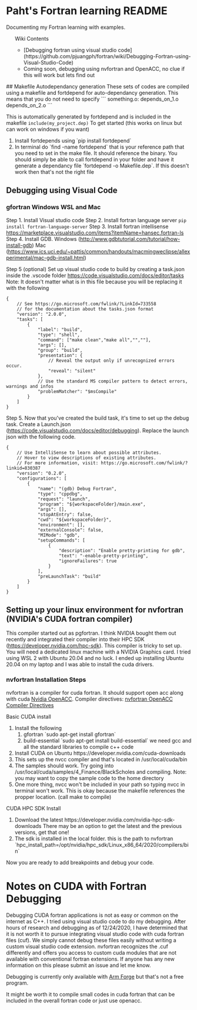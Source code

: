 # Paht's Fortran learning README
Documenting my Fortran learning with examples. 

<ul>
	Wiki Contents
	<ul>
	<li>[Debugging fortran using visual studio code](https://github.com/pjuangph/fortran/wiki/Debugging-Fortran-using-Visual-Studio-Code)</li>
	<li>Coming soon, debugging using nvfortran and OpenACC, no clue if this will work but lets find out</li>
	</ul>
</ul>
## Makefile Autodependancy generation
These sets of codes are compiled using a makefile and fortdepend for auto-dependancy generation. This means that you do not need to specify 
```
something.o:
  depends_on_1.o
  depends_on_2.o
```

This is automatically generated by fortdepend and is included in the makefile `include(my_project.dep)`
To get started (this works on linux but can work on windows if you want)
<ol>
  <li>Install fortdepends using `pip install fortdepend`</li>
  <li>In terminal do `find -name fortdepend` that is your reference path that you need to set in the make file. It should reference the binary. 
  You should simply be able to call fortdepend in your folder and have it generate a dependancy file `fortdepend -o Makefile.dep`. If this doesn't work then that's not the right file</li>
</ol>


## Debugging using Visual Code 
### gfortran Windows WSL and Mac
Step 1. Install Visual studio code 
Step 2. Install fortran language server `pip install fortran-language-server`
Step 3. Install fortran intellisense https://marketplace.visualstudio.com/items?itemName=hansec.fortran-ls 
Step 4. Install GDB. Windows (http://www.gdbtutorial.com/tutorial/how-install-gdb) Mac (https://www.ics.uci.edu/~pattis/common/handouts/macmingweclipse/allexperimental/mac-gdb-install.html)


Step 5 (optional) Set up visual studio code to build by creating a task.json inside the .vscode folder  https://code.visualstudio.com/docs/editor/tasks
  Note: It doesn't matter what is in this file because you will be replacing it with the following
  
```
{
    // See https://go.microsoft.com/fwlink/?LinkId=733558
    // for the documentation about the tasks.json format
    "version": "2.0.0",
    "tasks": [
        {
            "label": "build",
            "type": "shell",
            "command": ["make clean","make all","",""],
            "args": [],
            "group": "build",
            "presentation": {
                // Reveal the output only if unrecognized errors occur.
                "reveal": "silent"
            },
            // Use the standard MS compiler pattern to detect errors, warnings and infos
            "problemMatcher": "$msCompile"
        }
    ]
}
```

Step 5. Now that you've created the build task, it's time to set up the debug task. Create a Launch.json (https://code.visualstudio.com/docs/editor/debugging). Replace the launch json with the following code.

```
{
    // Use IntelliSense to learn about possible attributes.
    // Hover to view descriptions of existing attributes.
    // For more information, visit: https://go.microsoft.com/fwlink/?linkid=830387
    "version": "0.2.0",
    "configurations": [
        {
            "name": "(gdb) Debug Fortran",
            "type": "cppdbg",
            "request": "launch",
            "program": "${workspaceFolder}/main.exe",
            "args": [],
            "stopAtEntry": false,
            "cwd": "${workspaceFolder}",
            "environment": [],
            "externalConsole": false,
            "MIMode": "gdb",
            "setupCommands": [
                {
                    "description": "Enable pretty-printing for gdb",
                    "text": "-enable-pretty-printing",
                    "ignoreFailures": true
                }
            ],
            "preLaunchTask": "build"
        }
    ]
}
```

## Setting up your linux environment for nvfortran (NVIDIA's CUDA fortran compiler) 
This compiler started out as pgfortran. I think NVIDIA bought them out recently and integrated their compiler into their HPC SDK (https://developer.nvidia.com/hpc-sdk). This compiler is tricky to set up. You will need a dedicated linux machine with a NVIDIA Graphics card. I tried using WSL 2 with Ubuntu 20.04 and no luck. I ended up installing Ubuntu 20.04 on my laptop and I was able to install the cuda drivers. 

### nvfortran Installation Steps
nvfortran is a compiler for cuda fortran. It should support open acc along with cuda [Nvidia OpenACC](https://docs.nvidia.com/hpc-sdk/compilers/openacc-gs/). Compiler directives: [nvfortran OpenACC Compiler Directives](https://docs.nvidia.com/hpc-sdk/compilers/openacc-gs/#using-openacc)

Basic CUDA install
<ol>  
  <li>Install the following
    <ol>
      <li>gfortran `sudo apt-get install gfortran`</li>
      <li>build-essential `sudo apt-get install build-essential` we need gcc and all the standard libraries to compile c++ code</li>
    </ol>
  </li>
  <li>Install CUDA on Ubuntu https://developer.nvidia.com/cuda-downloads</li>
  <li>This sets up the nvcc compiler and that's located in /usr/local/cuda/bin</li>
  <li>The samples should work. Try going into /usr/local/cuda/samples/4_Finance/BlackScholes and compiling. Note: you may want to copy the sample code to the home directory</li>
  <li>One more thing, nvcc won't be included in your path so typing nvcc in terminal won't work. This is okay because the makefile references the propper location. (call make to compile)</li>
</ol>

CUDA HPC SDK Install
<ol>
  <li>Download the latest https://developer.nvidia.com/nvidia-hpc-sdk-downloads There may be an option to get the latest and the previous versions, get that one!</li> 
  <li>The sdk is installed in the local folder. this is the path to nvfortran `hpc_install_path=/opt/nvidia/hpc_sdk/Linux_x86_64/2020/compilers/bin` </li>
</ol>


Now you are ready to add breakpoints and debug your code. 

# Notes on CUDA with Fortran Debugging
Debugging CUDA fortran applications is not as easy or common on the internet as C++. I tried using visual studio code to do my debugging.
After hours of research and debugging as of 12/24/2020, I have determined that it is not worth it to pursue integrating visual studio code with cuda fortran files (cuf). We simply cannot debug these files easily without writing a custom visual studio code extension. nvfortran recognizes the .cuf differently and offers you access to custom cuda modules that are not available with conventional fortran extensions. If anyone has any new information on this please submit an issue and let me know. 


Debugging is currently only available with [Arm Forge](https://www.arm.com/products/development-tools/server-and-hpc/forge/ddt) but that's not a free program. 

It might be worth it to compile small codes in cuda fortran that can be included in the overall fortran code or just use openacc.
